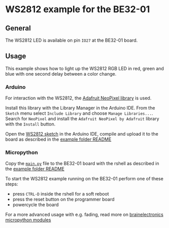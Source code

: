 # WS2812 example for the BE32-01

## General

The WS2812 LED is available on pin `IO27` at the BE32-01 board.

## Usage

This example shows how to light up the WS2812 RGB LED in red, green and blue
with one second delay between a color change.

### Arduino

For interaction with the WS2812, the
[Adafruit NeoPixel library][ref-adafruit-lib] is used.

Install this library with the Library Manager in the Arduino IDE. From the
`Sketch` menu select `Include Library` and choose `Manage Libraries...`.
Search for `NeoPixel` and install the `Adafruit NeoPixel by Adafruit` library
with the `Install` button.

Open the [WS2812 sketch][ref-ws2812-sketch] in the Arduino IDE, compile and
upload it to the board as described in the
[example folder README][ref-example-readme]

### Micropython

Copy the [`main.py`][ref-main-py] file to the BE32-01 board with the rshell as
described in the [example folder README][ref-example-readme]

To start the WS2812 example running on the BE32-01 perform one of these steps:

 - press `CTRL-D` inside the rshell for a soft reboot
 - press the reset button on the programmer board
 - powercycle the board

For a more advanced usage with e.g. fading, read more on
[brainelectronics micropython modules][ref-brainelectronics-micopython-modules]

<!-- links and other references -->
[ref-adafruit-lib]: https://learn.adafruit.com/adafruit-neopixel-uberguide/arduino-library-installation
[ref-ws2812-sketch]: arduino/WS2812/WS2812.ino
[ref-main-py]: micropython/main.py
[ref-example-readme]: ../README.md
[ref-brainelectronics-micopython-modules]: https://github.com/brainelectronics/micropython-modules
